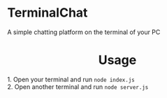 # TerminalChat

A simple chatting platform on the terminal of your PC <br>

<h1 align = center> Usage </h1>
1. Open your terminal and run
   <code>node index.js</code>
<br>
2. Open another terminal and run
   <code>node server.js
